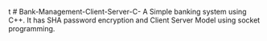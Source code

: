 t # Bank-Management-Client-Server-C-
A Simple banking system using C++. It has SHA password encryption and Client Server Model using socket programming.

